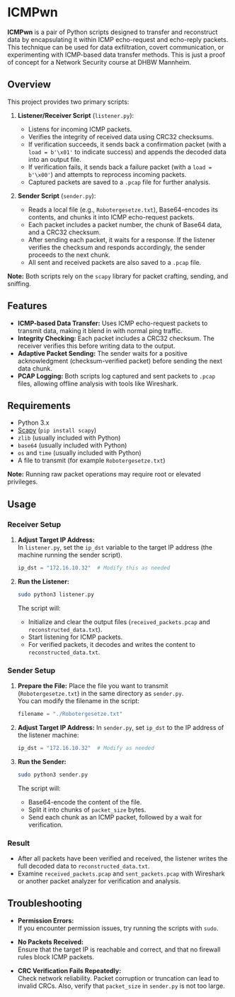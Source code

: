 # ICMPwn

**ICMPwn** is a pair of Python scripts designed to transfer and reconstruct data by encapsulating it within ICMP echo-request and echo-reply packets. This technique can be used for data exfiltration, covert communication, or experimenting with ICMP-based data transfer methods. This is just a proof of concept for a Network Security course at DHBW Mannheim.

## Overview

This project provides two primary scripts:

1. **Listener/Receiver Script** (`listener.py`):
   - Listens for incoming ICMP packets.
   - Verifies the integrity of received data using CRC32 checksums.
   - If verification succeeds, it sends back a confirmation packet (with a `load = b'\x01'` to indicate success) and appends the decoded data into an output file.
   - If verification fails, it sends back a failure packet (with a `load = b'\x00'`) and attempts to reprocess incoming packets.
   - Captured packets are saved to a `.pcap` file for further analysis.

2. **Sender Script** (`sender.py`):
   - Reads a local file (e.g., `Robotergesetze.txt`), Base64-encodes its contents, and chunks it into ICMP echo-request packets.
   - Each packet includes a packet number, the chunk of Base64 data, and a CRC32 checksum.
   - After sending each packet, it waits for a response. If the listener verifies the checksum and responds accordingly, the sender proceeds to the next chunk.
   - All sent and received packets are also saved to a `.pcap` file.

**Note:** Both scripts rely on the `scapy` library for packet crafting, sending, and sniffing.

## Features

- **ICMP-based Data Transfer:** Uses ICMP echo-request packets to transmit data, making it blend in with normal ping traffic.
- **Integrity Checking:** Each packet includes a CRC32 checksum. The receiver verifies this before writing data to the output.
- **Adaptive Packet Sending:** The sender waits for a positive acknowledgment (checksum-verified packet) before sending the next data chunk.
- **PCAP Logging:** Both scripts log captured and sent packets to `.pcap` files, allowing offline analysis with tools like Wireshark.

## Requirements

- Python 3.x
- [Scapy](https://scapy.net/) (`pip install scapy`)
- `zlib` (usually included with Python)
- `base64` (usually included with Python)
- `os` and `time` (usually included with Python)
- A file to transmit (for example `Robotergesetze.txt`)

**Note:** Running raw packet operations may require root or elevated privileges.

## Usage

### Receiver Setup

1. **Adjust Target IP Address:**  
   In `listener.py`, set the `ip_dst` variable to the target IP address (the machine running the sender script).

   ```python
   ip_dst = "172.16.10.32"  # Modify this as needed
   ```

2. **Run the Listener:**
   ```bash
   sudo python3 listener.py
   ```

   The script will:
   - Initialize and clear the output files (`received_packets.pcap` and `reconstructed_data.txt`).
   - Start listening for ICMP packets.
   - For verified packets, it decodes and writes the content to `reconstructed_data.txt`.

### Sender Setup

1. **Prepare the File:**
   Place the file you want to transmit (`Robotergesetze.txt`) in the same directory as `sender.py`.  
   You can modify the filename in the script:
   ```python
   filename = "./Robotergesetze.txt"
   ```

2. **Adjust Target IP Address:**
   In `sender.py`, set `ip_dst` to the IP address of the listener machine:
   ```python
   ip_dst = "172.16.10.32"  # Modify as needed
   ```

3. **Run the Sender:**
   ```bash
   sudo python3 sender.py
   ```

   The script will:
   - Base64-encode the content of the file.
   - Split it into chunks of `packet_size` bytes.
   - Send each chunk as an ICMP packet, followed by a wait for verification.

### Result

- After all packets have been verified and received, the listener writes the full decoded data to `reconstructed_data.txt`.
- Examine `received_packets.pcap` and `sent_packets.pcap` with Wireshark or another packet analyzer for verification and analysis.

## Troubleshooting

- **Permission Errors:**  
  If you encounter permission issues, try running the scripts with `sudo`.
  
- **No Packets Received:**  
  Ensure that the target IP is reachable and correct, and that no firewall rules block ICMP packets.

- **CRC Verification Fails Repeatedly:**  
  Check network reliability. Packet corruption or truncation can lead to invalid CRCs. Also, verify that `packet_size` in `sender.py` is not too large.


